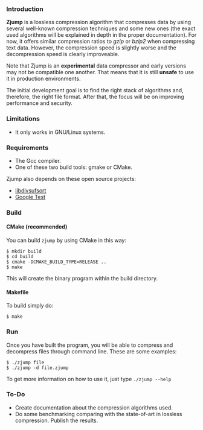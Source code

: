 ### Introduction

__Zjump__ is a lossless compression algorithm that compresses data by using
several well-known compression techniques and some new ones (the exact used
algorithms will be explained in depth in the proper documentation). For now,
it offers similar compression ratios to _gzip_ or _bzip2_ when compressing
text data. However, the compression speed is slightly worse and the decompression
speed is clearly improveable.

Note that Zjump is an __experimental__ data compressor and early versions
may not be compatible one another. That means that it is still __unsafe__ to
use it in production environments.

The initial development goal is to find the right stack of algorithms and,
therefore, the right file format. After that, the focus will be on improving
performance and security.

### Limitations

* It only works in GNU/Linux systems.

### Requirements

* The Gcc compiler.
* One of these two build tools: gmake or CMake.

Zjump also depends on these open source projects:

* [libdivsufsort](https://github.com/y-256/libdivsufsort)
* [Google Test](https://github.com/google/googletest)

### Build

#### CMake (recommended)

You can build `zjump` by using CMake in this way:

    $ mkdir build
    $ cd build
    $ cmake -DCMAKE_BUILD_TYPE=RELEASE ..
    $ make

This will create the binary program within the build directory.

#### Makefile

To build simply do:

    $ make

### Run

Once you have built the program, you will be able to compress and decompress
files through command line. These are some examples:

    $ ./zjump file
    $ ./zjump -d file.zjump

To get more information on how to use it, just type `./zjump --help`

### To-Do

* Create documentation about the compression algorithms used.
* Do some benchmarking comparing with the state-of-art in lossless compression.
Publish the results.

